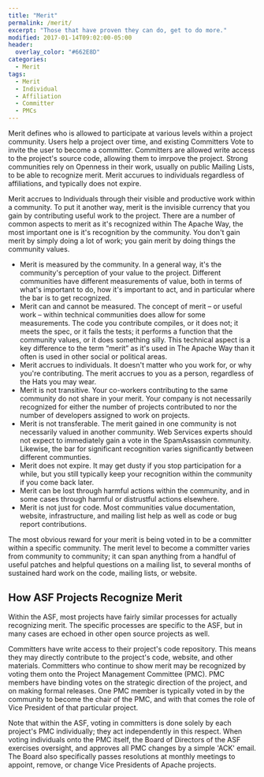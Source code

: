 ```yaml
---
title: "Merit"
permalink: /merit/
excerpt: "Those that have proven they can do, get to do more."
modified: 2017-01-14T09:02:00-05:00
header:
  overlay_color: "#662E8D"
categories:
  - Merit
tags:
  - Merit
  - Individual
  - Affiliation
  - Committer
  - PMCs
---
```


Merit defines who is allowed to participate at various levels within a project community. Users help a project over time, and existing Committers Vote to invite the user to become a committer. Committers are allowed write access to the project's source code, allowing them to imrpove the project. Strong communities rely on Openness in their work, usually on public Mailing Lists, to be able to recognize merit. Merit accurues to individuals regardless of affiliations, and typically does not expire.


Merit accrues to Individuals through their visible and productive work within a community. To put it another way, merit is the invisible currency that you gain by contributing useful work to the project. There are a number of common aspects to merit as it's recognized within The Apache Way, the most important one is it's recognition by the community. You don't gain merit by simply doing a lot of work; you gain merit by doing things the community values.

- Merit is measured by the community. In a general way, it's the community's perception of your value to the project. Different communities have different measurements of value, both in terms of what's important to do, how it's important to act, and in particular where the bar is to get recognized.
- Merit can and cannot be measured. The concept of merit – or useful work – within technical communities does allow for some measurements. The code you contribute compiles, or it does not; it meets the spec, or it fails the tests; it performs a function that the community values, or it does something silly. This technical aspect is a key difference to the term “merit” as it's used in The Apache Way than it often is used in other social or political areas.
- Merit accrues to individuals. It doesn't matter who you work for, or why you're contributing. The merit accrues to you as a person, regardless of the Hats you may wear.
- Merit is not transitive. Your co-workers contributing to the same community do not share in your merit. Your company is not necessarily recognized for either the number of projects contributed to nor the number of developers assigned to work on projects.
- Merit is not transferable. The merit gained in one community is not necessarily valued in another community. Web Services experts should not expect to immediately gain a vote in the SpamAssassin community. Likewise, the bar for significant recognition varies significantly between different communties.
- Merit does not expire. It may get dusty if you stop participation for a while, but you still typically keep your recognition within the community if you come back later.
- Merit can be lost through harmful actions within the community, and in some cases through harmful or distrustful actions elsewhere.
- Merit is not just for code. Most communities value documentation, website, infrastructure, and mailing list help as well as code or bug report contributions.

The most obvious reward for your merit is being voted in to be a committer within a specific community. The merit level to become a committer varies from community to community; it can span anything from a handful of useful patches and helpful questions on a mailing list, to several months of sustained hard work on the code, mailing lists, or website.

## How ASF Projects Recognize Merit

Within the ASF, most projects have fairly similar processes for actually recognizing merit. The specific processes are specific to the ASF, but in many cases are echoed in other open source projects as well.

Committers have write access to their project's code repository. This means they may directly contribute to the project's code, website, and other materials. Committers who continue to show merit may be recognized by voting them onto the Project Management Committee (PMC). PMC members have binding votes on the strategic direction of the project, and on making formal releases. One PMC member is typically voted in by the community to become the chair of the PMC, and with that comes the role of Vice President of that particular project.

Note that within the ASF, voting in committers is done solely by each project's PMC individually; they act independently in this respect. When voting individuals onto the PMC itself, the Board of Directors of the ASF exercises oversight, and approves all PMC changes by a simple 'ACK' email. The Board also specifically passes resolutions at monthly meetings to appoint, remove, or change Vice Presidents of Apache projects.
